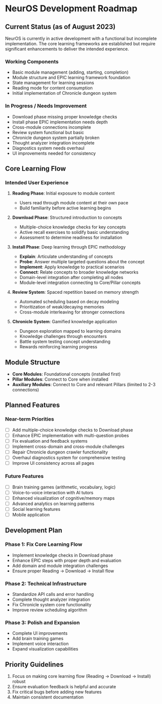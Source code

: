 # NeurOS Development Roadmap

## Current Status (as of August 2023)

NeurOS is currently in active development with a functional but incomplete implementation. The core learning frameworks are established but require significant enhancements to deliver the intended experience.

### Working Components
- Basic module management (adding, starting, completion)
- Module structure and EPIC learning framework foundation
- State management for learning sessions
- Reading mode for content consumption
- Initial implementation of Chronicle dungeon system

### In Progress / Needs Improvement
- Download phase missing proper knowledge checks
- Install phase EPIC implementation needs depth
- Cross-module connections incomplete
- Review system functional but basic
- Chronicle dungeon system partially broken
- Thought analyzer integration incomplete
- Diagnostics system needs overhaul
- UI improvements needed for consistency

## Core Learning Flow

### Intended User Experience
1. **Reading Phase**: Initial exposure to module content
   - Users read through module content at their own pace
   - Build familiarity before active learning begins

2. **Download Phase**: Structured introduction to concepts
   - Multiple-choice knowledge checks for key concepts
   - Active recall exercises to solidify basic understanding
   - Assessment to determine readiness for installation

3. **Install Phase**: Deep learning through EPIC methodology
   - **Explain**: Articulate understanding of concepts
   - **Probe**: Answer multiple targeted questions about the concept
   - **Implement**: Apply knowledge to practical scenarios
   - **Connect**: Relate concepts to broader knowledge networks
   - Domain-level integration after completing all nodes
   - Module-level integration connecting to Core/Pillar concepts

4. **Review System**: Spaced repetition based on memory strength
   - Automated scheduling based on decay modeling
   - Prioritization of weak/decaying memories
   - Cross-module interleaving for stronger connections

5. **Chronicle System**: Gamified knowledge application
   - Dungeon exploration mapped to learning domains
   - Knowledge challenges through encounters
   - Battle system testing concept understanding
   - Rewards reinforcing learning progress

## Module Structure
- **Core Modules**: Foundational concepts (installed first)
- **Pillar Modules**: Connect to Core when installed
- **Auxiliary Modules**: Connect to Core and relevant Pillars (limited to 2-3 connections)

## Planned Features

### Near-term Priorities
- [ ] Add multiple-choice knowledge checks to Download phase
- [ ] Enhance EPIC implementation with multi-question probes
- [ ] Fix evaluation and feedback systems
- [ ] Implement cross-domain and cross-module challenges
- [ ] Repair Chronicle dungeon crawler functionality
- [ ] Overhaul diagnostics system for comprehensive testing
- [ ] Improve UI consistency across all pages

### Future Features
- [ ] Brain training games (arithmetic, vocabulary, logic)
- [ ] Voice-to-voice interaction with AI tutors
- [ ] Enhanced visualization of cognitive/memory maps
- [ ] Advanced analytics on learning patterns
- [ ] Social learning features
- [ ] Mobile application

## Development Plan

### Phase 1: Fix Core Learning Flow
- Implement knowledge checks in Download phase
- Enhance EPIC steps with proper depth and evaluation
- Add domain and module integration challenges
- Ensure proper Reading → Download → Install flow

### Phase 2: Technical Infrastructure
- Standardize API calls and error handling
- Complete thought analyzer integration
- Fix Chronicle system core functionality
- Improve review scheduling algorithm

### Phase 3: Polish and Expansion
- Complete UI improvements
- Add brain training games
- Implement voice interaction
- Expand visualization capabilities

## Priority Guidelines
1. Focus on making core learning flow (Reading → Download → Install) robust
2. Ensure evaluation feedback is helpful and accurate
3. Fix critical bugs before adding new features
4. Maintain consistent documentation 